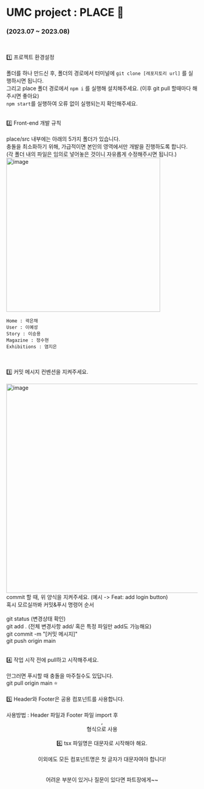 <h1>UMC project : PLACE 🎱</h1>
<h3>(2023.07 ~ 2023.08)</h3><br/>

1️⃣ 프로젝트 환경설정<br/><br/>
폴더를 하나 만드신 후, 폴더의 경로에서 터미널에 ```git clone [레포지토리 url]``` 를 실행하시면 됩니다.<br/>
그리고 place 폴더 경로에서 ```npm i``` 를 실행해 설치해주세요. (이후 git pull 할때마다 해주시면 좋아요)<br/>
```npm start```를 실행하여 오류 없이 실행되는지 확인해주세요.<br/><br/>

2️⃣ Front-end 개발 규칙<br/><br/>
place/src 내부에는 아래의 5가지 폴더가 있습니다.<br/>
충돌을 최소화하기 위해, 가급적이면 본인의 영역에서만 개발을 진행하도록 합니다.<br/>
(각 폴더 내의 파일은 임의로 넣어놓은 것이니 자유롭게 수정해주시면 됩니다.)<br/>
<img width="405" alt="image" src="https://github.com/PLACE-4th-UMC/PLACE-front/assets/91872300/0ee5fe5d-65b5-4771-9907-e9f364815254"><br/>
```
Home : 곽은채
User : 이예성
Story : 이승용
Magazine : 정수현
Exhibitions : 염지은
```
<br/><br/>
3️⃣ 커밋 메시지 컨벤션을 지켜주세요.<br/><br/>
<img width="550" alt="image" src="https://github.com/PLACE-4th-UMC/PLACE-front/assets/91872300/57ab46a7-139c-4ff9-967e-10c1e4b3bf77"><br/>
commit 할 때, 위 양식을 지켜주세요. (예시 -> Feat: add login button)<br/>
혹시 모르실까봐 커밋&푸시 명령어 순서<br/>
<br/>
git status (변경상태 확인)<br/>
git add . (전체 변경사항 add/ 혹은 특정 파일만 add도 가능해요)<br/>
git commit -m "[커밋 메시지]"<br/>
git push origin main<br/>

<br/>
4️⃣ 작업 시작 전에 pull하고 시작해주세요.<br/><br/>
안그러면 푸시할 때 충돌을 마주칠수도 있답니다.<br/>
git pull origin main ⭐️<br/>

<br/>
5️⃣ Header와 Footer은 공용 컴포넌트를 사용합니다.<br/><br/>
사용방법 : Header 파일과 Footer 파일 import 후 <Header/>, <Footer/> 형식으로 사용
<br/>
<br/>
6️⃣ tsx 파일명은 대문자로 시작해야 해요.<br/><br/>
이외에도 모든 컴포넌트명은 첫 글자가 대문자여야 합니다!
<br/>
<br/><br/>
어려운 부분이 있거나 질문이 있다면 파트장에게~~
